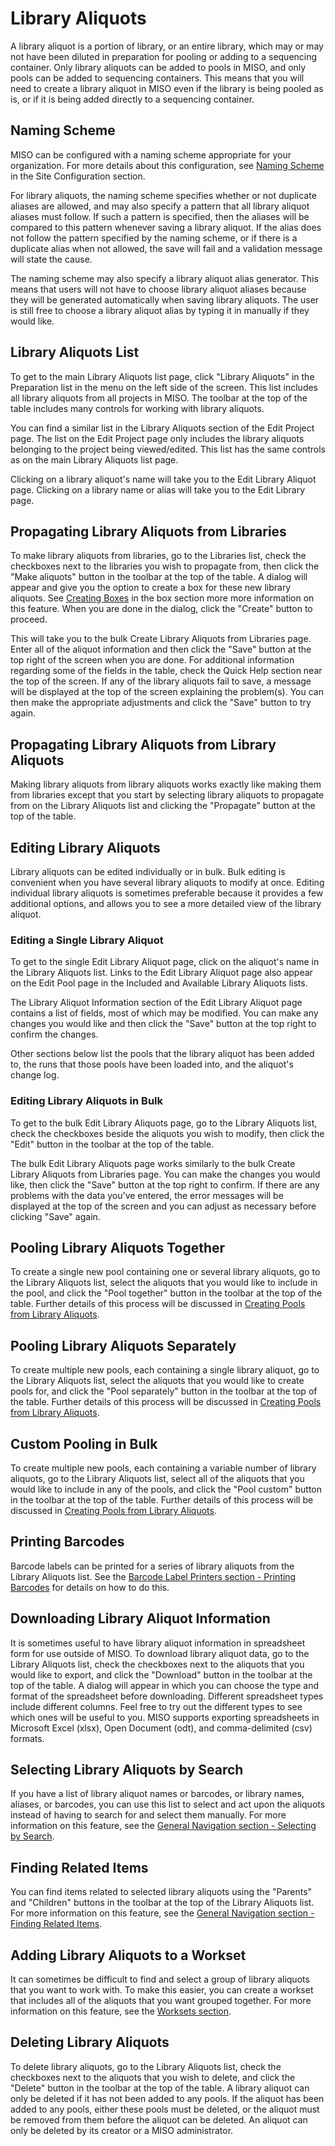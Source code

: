 # Library Aliquots

A library aliquot is a portion of library, or an entire library, which may or may not have been diluted in preparation
for pooling or adding to a sequencing container. Only library aliquots can be added to pools in MISO, and only pools
can be added to sequencing containers. This means that you will need to create a library aliquot in MISO even if the
library is being pooled as is, or if it is being added directly to a sequencing container.

## Naming Scheme

MISO can be configured with a naming scheme appropriate for your organization. For more details about this
configuration, see [Naming Scheme](../site_configuration/#naming-schemes) in the Site Configuration section.

For library aliquots, the naming scheme specifies whether or not duplicate aliases are allowed, and may also specify a
pattern that all library aliquot aliases must follow. If such a pattern is specified, then the aliases will be compared
to this pattern whenever saving a library aliquot. If the alias does not follow the pattern specified by the naming
scheme, or if there is a duplicate alias when not allowed, the save will fail and a validation message will state the
cause.

The naming scheme may also specify a library aliquot alias generator. This means that users will not have to choose
library aliquot aliases because they will be generated automatically when saving library aliquots. The user is still
free to choose a library aliquot alias by typing it in manually if they would like.

## Library Aliquots List

To get to the main Library Aliquots list page, click "Library Aliquots" in the Preparation list in the menu on the left
side of the screen. This list includes all library aliquots from all projects in MISO. The toolbar at the top of the
table includes many controls for working with library aliquots.

You can find a similar list in the Library Aliquots section of the Edit Project page. The list on the Edit Project page
only includes the library aliquots belonging to the project being viewed/edited. This list has the same controls as on
the main Library Aliquots list page.

Clicking on a library aliquot's name will take you to the Edit Library Aliquot page. Clicking on a library name or
alias will take you to the Edit Library page.



## Propagating Library Aliquots from Libraries

To make library aliquots from libraries, go to the Libraries list, check the checkboxes next to the libraries you wish
to propagate from, then click the "Make aliquots" button in the toolbar at the top of the table. A dialog will appear
and give you the option to create a box for these new library aliquots. See [Creating Boxes](../boxes/#creating-boxes)
in the box section more more information on this feature. When you are done in the dialog, click the "Create" button to
proceed.

This will take you to the bulk Create Library Aliquots from Libraries page. Enter all of the aliquot information and
then click the "Save" button at the top right of the screen when you are done. For additional information regarding
some of the fields in the table, check the Quick Help section near the top of the screen. If any of the library
aliquots fail to save, a message will be displayed at the top of the screen explaining the problem(s). You can then
make the appropriate adjustments and click the "Save" button to try again.



## Propagating Library Aliquots from Library Aliquots

Making library aliquots from library aliquots works exactly like making them from libraries except that you start by
selecting library aliquots to propagate from on the Library Aliquots list and clicking the "Propagate" button at the
top of the table.



## Editing Library Aliquots

Library aliquots can be edited individually or in bulk. Bulk editing is convenient when you have several library
aliquots to modify at once. Editing individual library aliquots is sometimes preferable because it provides a few
additional options, and allows you to see a more detailed view of the library aliquot.



### Editing a Single Library Aliquot

To get to the single Edit Library Aliquot page, click on the aliquot's name in the Library Aliquots list. Links to the
Edit Library Aliquot page also appear on the Edit Pool page in the Included and Available Library Aliquots lists.

The Library Aliquot Information section of the Edit Library Aliquot page contains a list of fields, most of which may
be modified. You can make any changes you would like and then click the "Save" button at the top right to confirm the
changes.

Other sections below list the pools that the library aliquot has been added to, the runs that those pools have been
loaded into, and the aliquot's change log.



### Editing Library Aliquots in Bulk

To get to the bulk Edit Library Aliquots page, go to the Library Aliquots list, check the checkboxes beside the
aliquots you wish to modify, then click the "Edit" button in the toolbar at the top of the table.

The bulk Edit Library Aliquots page works similarly to the bulk Create Library Aliquots from Libraries page. You can
make the changes you would like, then click the "Save" button at the top right to confirm. If there are any problems
with the data you've entered, the error messages will be displayed at the top of the screen and you can adjust as
necessary before clicking "Save" again.



## Pooling Library Aliquots Together

To create a single new pool containing one or several library aliquots, go to the Library Aliquots list, select the
aliquots that you would like to include in the pool, and click the "Pool together" button in the toolbar at the top of
the table. Further details of this process will be discussed in
[Creating Pools from Library Aliquots](../pools/#creating-pools-from-library-aliquots).



## Pooling Library Aliquots Separately

To create multiple new pools, each containing a single library aliquot, go to the Library Aliquots list, select the
aliquots that you would like to create pools for, and click the "Pool separately" button in the toolbar at the top of
the table. Further details of this process will be discussed in
[Creating Pools from Library Aliquots](../pools/#creating-pools-from-library-aliquots).



## Custom Pooling in Bulk

To create multiple new pools, each containing a variable number of library aliquots, go to the Library Aliquots list,
select all of the aliquots that you would like to include in any of the pools, and click the "Pool custom" button in
the toolbar at the top of the table. Further details of this process will be discussed in
[Creating Pools from Library Aliquots](../pools/#creating-pools-from-library-aliquots).



## Printing Barcodes

Barcode labels can be printed for a series of library aliquots from the Library Aliquots list. See the
[Barcode Label Printers section - Printing Barcodes](../barcode_label_printers/#printing-barcodes) for details on how
to do this.



## Downloading Library Aliquot Information

It is sometimes useful to have library aliquot information in spreadsheet form for use outside of MISO. To download
library aliquot data, go to the Library Aliquots list, check the checkboxes next to the aliquots that you would like to
export, and click the "Download" button in the toolbar at the top of the table. A dialog will appear in which you can
choose the type and format of the spreadsheet before downloading. Different spreadsheet types include different
columns. Feel free to try out the different types to see which ones will be useful to you. MISO supports exporting
spreadsheets in Microsoft Excel (xlsx), Open Document (odt), and comma-delimited (csv) formats.



## Selecting Library Aliquots by Search

If you have a list of library aliquot names or barcodes, or library names, aliases, or barcodes, you can use this list
to select and act upon the aliquots instead of having to search for and select them manually. For more information on
this feature, see the [General Navigation section - Selecting by Search](../general_navigation/#selecting-by-search).



## Finding Related Items

You can find items related to selected library aliquots using the "Parents" and "Children" buttons in the toolbar at
the top of the Library Aliquots list. For more information on this feature, see the
[General Navigation section - Finding Related Items](../general_navigation/#finding-related-items).



## Adding Library Aliquots to a Workset

It can sometimes be difficult to find and select a group of library aliquots that you want to work with. To make this
easier, you can create a workset that includes all of the aliquots that you want grouped together. For more information
on this feature, see the [Worksets section](../worksets/).



## Deleting Library Aliquots

To delete library aliquots, go to the Library Aliquots list, check the checkboxes next to the aliquots that you wish to
delete, and click the "Delete" button in the toolbar at the top of the table. A library aliquot can only be deleted if
it has not been added to any pools. If the aliquot has been added to any pools, either these pools must be deleted, or
the aliquot must be removed from them before the aliquot can be deleted. An aliquot can only be deleted by its creator
or a MISO administrator.

